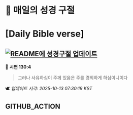 # 🙏 매일의 성경 구절
# [Daily Bible verse]
## [![README에 성경구절 업데이트](https://github.com/DONGSUKA/first_test/actions/workflows/update-readme-bible.yml/badge.svg)](https://github.com/DONGSUKA/first_test/actions/workflows/update-readme-bible.yml)
<!-- START_BIBLE_VERSE -->
📖 **시편 130:4**
> 그러나 사유하심이 주께 있음은 주를 경외하게 하심이니이다

🕊️ _업데이트 시각: 2025-10-13 07:30:19 KST_
  <!-- END_BIBLE_VERSE -->
## GITHUB_ACTION
